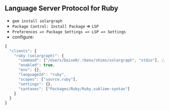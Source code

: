 ## Language Server Protocol for Ruby

- `gem install solargraph`
- `Package Control: Install Package` => `LSP`
- `Preferences => Package Settings => LSP => Settings`
- configure:

```javascript
{
  "clients": {
    "ruby (solargraph)": {
      "command": ["/Users/DaiveR/.rbenv/shims/solargraph", "stdio"], // push your own path to solargraph
      "enabled": true,
      "env": {},
      "languageId": "ruby",
      "scopes": ["source.ruby"],
      "settings": {},
      "syntaxes": ["Packages/Ruby/Ruby.sublime-syntax"]
    }
  }
}
```

